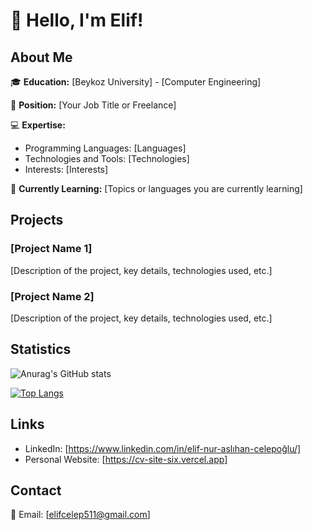 # 👋 Hello, I'm Elif!

## About Me

🎓 **Education:** [Beykoz University] - [Computer Engineering]

💼 **Position:** [Your Job Title or Freelance]

💻 **Expertise:**
- Programming Languages: [Languages]
- Technologies and Tools: [Technologies]
- Interests: [Interests]

🌱 **Currently Learning:** [Topics or languages you are currently learning]

## Projects

### [Project Name 1]
[Description of the project, key details, technologies used, etc.]

### [Project Name 2]
[Description of the project, key details, technologies used, etc.]

## Statistics

![Anurag's GitHub stats](https://github-readme-stats.vercel.app/api?username=elif1906&show_icons=true&theme=radical)

[![Top Langs](https://github-readme-stats.vercel.app/api/top-langs/?username=elif1906&layout=compact)](https://github.com/anuraghazra/github-readme-stats)

## Links

- LinkedIn: [https://www.linkedin.com/in/elif-nur-aslıhan-celepoğlu/]
- Personal Website: [https://cv-site-six.vercel.app]

## Contact

📧 Email: [elifcelep511@gmail.com]


